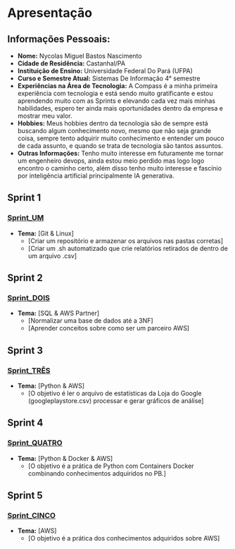 # Apresentação

## Informações Pessoais:
- **Nome:** Nycolas Miguel Bastos Nascimento
- **Cidade de Residência:** Castanhal/PA
- **Instituição de Ensino:** Universidade Federal Do Pará (UFPA)
- **Curso e Semestre Atual:** Sistemas De Informação 4° semestre
- **Experiências na Área de Tecnologia:** A Compass é a minha primeira experiência com tecnologia e está sendo muito gratificante e estou aprendendo muito com as Sprints e elevando cada vez mais minhas habilidades, espero ter ainda mais oportunidades dentro da empresa e mostrar meu valor.
- **Hobbies:** Meus hobbies dentro da tecnologia são de sempre está buscando algum conhecimento novo, mesmo que não seja grande coisa, sempre tento adquirir muito conhecimento e entender um pouco de cada assunto, e quando se trata de tecnologia são tantos assuntos.
- **Outras Informações:** Tenho muito interesse em futuramente me tornar um engenheiro devops, ainda estou meio perdido mas logo logo encontro o caminho certo, além disso tenho muito interesse e fascínio por inteligência artificial principalmente IA generativa.





## Sprint 1
### [Sprint_UM](./Sprint%201/)
- **Tema:** [Git & Linux]
  - [Criar um repositório e armazenar os arquivos nas pastas corretas]
  - [Criar um .sh automatizado que crie relatórios retirados de dentro de um arquivo .csv]



## Sprint 2
### [Sprint_DOIS](./Sprint%202/)
- **Tema:** [SQL & AWS Partner]
  - [Normalizar uma base de dados até a 3NF]
  - [Aprender conceitos sobre como ser um parceiro AWS]

## Sprint 3
### [Sprint_TRÊS](./Sprint%203/)
- **Tema:** [Python & AWS]
  - [O objetivo é ler o arquivo de estatísticas da Loja do Google (googleplaystore.csv) processar e gerar gráficos de análise]

## Sprint 4
### [Sprint_QUATRO](./Sprint%204/)
- **Tema:** [Python & Docker & AWS]
  - [O objetivo é a prática de Python com Containers Docker combinando conhecimentos adquiridos no PB.]

## Sprint 5
### [Sprint_CINCO](./Sprint%205/)
- **Tema:** [AWS]
  - [O objetivo é a prática dos conhecimentos adquiridos sobre AWS]